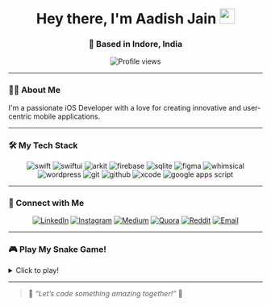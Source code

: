 <h1 align="center">
  Hey there, I'm Aadish Jain
  <img src="https://media.giphy.com/media/hvRJCLFzcasrR4ia7z/giphy.gif" width="30px"/>
</h1>
<h3 align="center">
  📍 Based in Indore, India
</h3>

<p align="center">
  <img src="https://komarev.com/ghpvc/?username=aadishhere&style=flat-square&color=blue" alt="Profile views"/>
</p>

---

### 👨‍💻 About Me

I'm a passionate iOS Developer with a love for creating innovative and user-centric mobile applications.

---

### 🛠️ My Tech Stack

<p align="center">
  <img src="https://img.shields.io/badge/swift-F54A2A?style=for-the-badge&logo=swift&logoColor=white" alt="swift"/>
  <img src="https://img.shields.io/badge/SwiftUI-007AFF?style=for-the-badge&logo=swift&logoColor=white" alt="swiftui"/>
  <img src="https://img.shields.io/badge/ARKit-FFD700?style=for-the-badge&logo=apple&logoColor=black" alt="arkit"/>
  <img src="https://img.shields.io/badge/firebase-%23039BE5.svg?style=for-the-badge&logo=firebase" alt="firebase"/>
  <img src="https://img.shields.io/badge/sqlite-%2307405e.svg?style=for-the-badge&logo=sqlite&logoColor=white" alt="sqlite"/>
  <img src="https://img.shields.io/badge/figma-%23F24E1E.svg?style=for-the-badge&logo=figma&logoColor=white" alt="figma"/>
  <img src="https://img.shields.io/badge/Whimsical-9E54FF?style=for-the-badge&logo=Whimsical&logoColor=white" alt="whimsical"/>
  <img src="https://img.shields.io/badge/WordPress-%2321759B.svg?style=for-the-badge&logo=WordPress&logoColor=white" alt="wordpress"/>
  <img src="https://img.shields.io/badge/git-%23F05033.svg?style=for-the-badge&logo=git&logoColor=white" alt="git"/>
  <img src="https://img.shields.io/badge/github-%23121011.svg?style=for-the-badge&logo=github&logoColor=white" alt="github"/>
  <img src="https://img.shields.io/badge/Xcode-147EFB?style=for-the-badge&logo=xcode&logoColor=white" alt="xcode"/>
  <img src="https://img.shields.io/badge/Apps%20Script-4285F4?style=for-the-badge&logo=google&logoColor=white" alt="google apps script"/>
</p>

---

### 🔗 Connect with Me

<p align="center">
  <a href="https://www.linkedin.com/in/aadishhere" target="_blank"><img src="https://img.shields.io/badge/LinkedIn-%230077B5.svg?style=flat-square&logo=linkedin&logoColor=white" alt="LinkedIn"></a>
  <a href="https://instagram.com/aadishhere" target="_blank"><img src="https://img.shields.io/badge/Instagram-%23E4405F.svg?style=flat-square&logo=Instagram&logoColor=white" alt="Instagram"></a>
  <a href="https://medium.com/@aadishhere" target="_blank"><img src="https://img.shields.io/badge/Medium-12100E?style=flat-square&logo=medium&logoColor=white" alt="Medium"></a>
  <a href="https://quora.com/profile/aadishhere" target="_blank"><img src="https://img.shields.io/badge/Quora-%23B92B27.svg?style=flat-square&logo=Quora&logoColor=white" alt="Quora"></a>
  <a href="https://reddit.com/user/aadishhere" target="_blank"><img src="https://img.shields.io/badge/Reddit-%23FF4500.svg?style=flat-square&logo=Reddit&logoColor=white" alt="Reddit"></a>
  <a href="mailto:aadishhere@gmail.com" target="_blank"><img src="https://img.shields.io/badge/Email-D14836?style=flat-square&logo=gmail&logoColor=white" alt="Email"></a>
</p>

---

### 🎮 Play My Snake Game!

<details>
  <summary>Click to play!</summary>
  <br>
  <iframe src="https://aadishhere.github.io/game/" width="100%" height="400px" frameborder="0"></iframe>
</details>

---

> 🌟 _“Let’s code something amazing together!”_ 🌟
